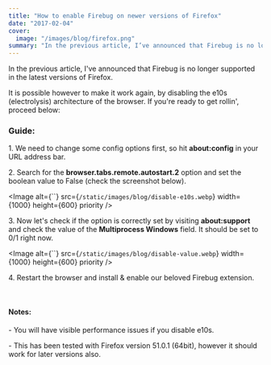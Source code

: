 ```yaml
---
title: "How to enable Firebug on newer versions of Firefox"
date: "2017-02-04"
cover:
  image: "/images/blog/firefox.png"
summary: "In the previous article, I’ve announced that Firebug is no longer supported in the latest versions of Firefox."
---
```


In the previous article, I've announced that Firebug is no longer supported in the latest versions of Firefox.

It is possible however to make it work again, by disabling the e10s (electrolysis) architecture of the browser. If you're ready to get rollin', proceed below:

### Guide:

1\. We need to change some config options first, so hit **about:config** in your URL address bar.

2\. Search for the **browser.tabs.remote.autostart.2** option and set the boolean value to False (check the screenshot below).

<Image
  alt={``}
  src={`/static/images/blog/disable-e10s.webp`}
  width={1000}
  height={600}
  priority
/>

3\. Now let's check if the option is correctly set by visiting **about:support** and check the value of the **Multiprocess Windows** field. It should be set to 0/1 right now.

<Image
  alt={``}
  src={`/static/images/blog/disable-value.webp`}
  width={1000}
  height={600}
  priority
/>

4\. Restart the browser and install & enable our beloved Firebug extension.

 

#### Notes:

\- You will have visible performance issues if you disable e10s.

\- This has been tested with Firefox version 51.0.1 (64bit), however it should work for later versions also.
